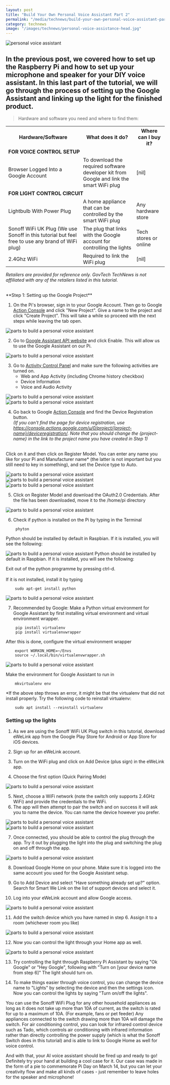 ```yaml
---
layout: post
title: "Build Your Own Personal Voice Assistant Part 2"
permalink: "/media/technews/build-your-own-personal-voice-assistant-part2"
category: technews
image: "/images/technews/personal-voice-assistance-head.jpg"
---
```


![personal voice assistant](/images/technews/personal-voice-assistance-head.jpg)


In the previous post, we covered how to set up the Raspberry Pi and how to set up your microphone and speaker for your DIY voice assistant. In this last part of the tutorial, we will go through the process of setting up the Google Assistant and linking up the light for the finished product. 
---

> Hardware and software you need and where to find them:
   
 
 <table class="table-h">
  <tr>
    <!-- <th>TRANS Lab</th> -->
    <th>Hardware/Software</th>
    <th>What does it do?</th>
    <th>Where can I buy it?</th>
  </tr>
  <tr>
	  <td colspan="3"><b>FOR VOICE CONTROL SETUP</b></td>
  </tr>	
  <tr>
    <!-- <td colspan="3">TRANS Lab: A*STAR</td> -->
    <td>Browser Logged Into a Google Account</td>
    <td>To download the required software developer kit from Google and link the smart WiFi plug</td>
    <td>[nil]</td>
  </tr>
  <tr>
	  <td colspan="3"> <b>FOR LIGHT CONTROL CIRCUIT</b></td>
  </tr>	
  <tr>
    <!-- <td rowspan="5">NTU</td> -->
    <td>Lightbulb With Power Plug</td>
    <td>A home appliance that can be controlled by the smart WiFi plug</td>
    <td>Any hardware store</td>
  </tr> 
   <tr>
    <td>Sonoff WiFi UK Plug (We use Sonoff in this tutorial but feel free to use any brand of WiFi plug)</td>
    <td>The plug that links with the Google account for controlling the lights</td>
    <td>Tech stores or online</td>
  </tr> 
  <tr>
    <td>2.4Ghz WiFi</td>
    <td>Required to link the WiFi plug</td>
    <td>[nil]</td>
  </tr>
</table>
 
*Retailers are provided for reference only. GovTech TechNews is not affiliated with any of the retailers listed in this tutorial.*

<br>
**Step 1: Setting up the Google Project**

1. On the Pi's browser, sign in to your Google Account. Then go to Google [Action Console](https://console.actions.google.com/) and click "New Project". Give a name to the project and click "Create Project". This will take a while so proceed with the next steps while leaving the tab open. 

![parts to build a personal voice assistant](/images/technews/1pi.png)

2. Go to [Google Assistant API website](https://console.developers.google.com/apis/api/embeddedassistant.googleapis.com/overview?pli=1) and click Enable. This will allow us to use the Google Assistant on our Pi.

![parts to build a personal voice assistant](/images/technews/2pi.png)

3. Go to [Activity Control Panel](https://myaccount.google.com/activitycontrols?pli=1) and make sure the following activities are turned on.
   * Web and App Activity (including Chrome history checkbox)
   * Device Information
   * Voice and Audio Activity

![parts to build a personal voice assistant](/images/technews/3pi.png)
![parts to build a personal voice assistant](/images/technews/4pi.png)

4. Go back to Google [Action Console](https://console.actions.google.com) and find the Device Registration button.<br>
*(If you can't find the page for device registration, use https://console.actions.google.com/u/0/project/{project-name}/deviceregistration/. Note that you should change the {project-name} in the link to the project name you have created in Step 1)*<br>
<br>
Click on it and then click on Register Model. You can enter any name you like for your Pi and Manufacturer name* (the latter is not important but you still need to key in something), and set the Device type to Auto.

![parts to build a personal voice assistant](/images/technews/5pi.png)
![parts to build a personal voice assistant](/images/technews/6pi.png)
![parts to build a personal voice assistant](/images/technews/7pi.png)

5. Click on Register Model and download the OAuth2.0 Credentials. After the file has been downloaded, move it to the /home/pi directory

![parts to build a personal voice assistant](/images/technews/8pi.png)

6. Check if python is installed on the Pi by typing in the Terminal

		phyton
		
Python should be installed by default in Raspbian. If it is installed, you will see the following:

![parts to build a personal voice assistant](/images/technews/personal-voice-assistant1.jpg)
Python should be installed by default in Raspbian. If it is installed, you will see the following:

Exit out of the python programme by pressing ctrl-d.<br>
<br>
If it is not installed, install it by typing

		sudo apt-get install python


![parts to build a personal voice assistant](/images/technews/personal-voice-assistant1.jpg)

7. Recommended by Google: Make a Python virtual environment for Google Assistant by first installing virtual environment and virtual environment wrapper.

		pip install virtualenv
		pip install virtualenvwrapper

After this is done, configure the virtual environment wrapper

		export WORKON_HOME=~/Envs
		source ~/.local/bin/virtualenvwrapper.sh
		
![parts to build a personal voice assistant](/images/technews/10pi.png)

Make the environment for Google Assistant to run in
 
		mkvirtualenv env
*If the above step throws an error, it might be that the virtualenv that did not install properly. Try the following code to reinstall virtualenv:


		sudo apt install --reinstall virtualenv

### Setting up the lights ###

1. As we are using the Sonoff WiFi UK Plug switch in this tutorial, download eWeLink app from the Google Play Store for Android or App Store for iOS devices. 
2. Sign up for an eWeLink account.
3. Turn on the WiFi plug and click on Add Device (plus sign) in the eWeLink app.

4. Choose the first option (Quick Pairing Mode)

![parts to build a personal voice assistant](/images/technews/15pi.png)

5. Next, choose a WiFi network (note the switch only supports 2.4GHz WiFi) and provide the credentials to the WiFi.
6. The app will then attempt to pair the switch and on success it will ask you to name the device. You can name the device however you prefer.

![parts to build a personal voice assistant](/images/technews/16pi.png)
![parts to build a personal voice assistant](/images/technews/17pi.png)


7. Once connected, you should be able to control the plug through the app. Try it out by plugging the light into the plug and switching the plug on and off through the app. 

![parts to build a personal voice assistant](/images/technews/18pi.png)

8. Download Google Home on your phone. Make sure it is logged into the same account you used for the Google Assistant setup.

9. Go to Add Device and select "Have something already set up?" option. Search for Smart We Link on the list of support devices and select it.

10. Log into your eWeLink account and allow Google access.

![parts to build a personal voice assistant](/images/technews/20pi.png)

11. Add the switch device which you have named in step 6. Assign it to a room (whichever room you like)

![parts to build a personal voice assistant](/images/technews/21pi.png)

12. Now you can control the light through your Home app as well.

![parts to build a personal voice assistant](/images/technews/22pi.png)

13. Try controlling the light through Raspberry Pi Assistant by saying "Ok Google" or "Hey Google", following with "Turn on [your device name from step 6]" The light should turn on. 

14. To make things easier through voice control, you can change the device name to "Lights" by selecting the device and then the settings icon. Now you can control the lights by saying "Turn on/off the lights".

You can use the Sonoff WiFi Plug for any other household appliances as long as it does not take up more than 10A of current, as the switch is rated for up to a maximum of 10A. (For example, fans or pet feeder) Any appliances connected to the switch drawing more than 10A will damage the switch. For air conditioning control, you can look for infrared control device such as Tado, which controls air conditioning with infrared information rather than directly controlling the power supply (which is what the Sonoff Switch does in this tutorial) and is able to link to Google Home as well for voice control.

And with that, your AI voice assistant should be fired up and ready to go! Definitely try your hand at building a cool case for it. Our case was made in the form of a pie to commemorate Pi Day on March 14, but you can let your creativity flow and make all kinds of cases - just remember to leave holes for the speaker and microphone!

